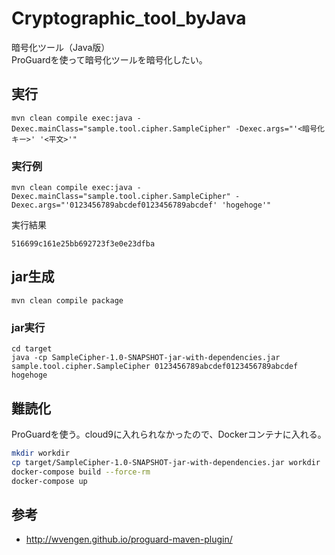 # Cryptographic_tool_byJava
暗号化ツール（Java版）  
ProGuardを使って暗号化ツールを暗号化したい。

## 実行

```
mvn clean compile exec:java -Dexec.mainClass="sample.tool.cipher.SampleCipher" -Dexec.args="'<暗号化キー>' '<平文>'"
```

### 実行例

```
mvn clean compile exec:java -Dexec.mainClass="sample.tool.cipher.SampleCipher" -Dexec.args="'0123456789abcdef0123456789abcdef' 'hogehoge'"
```

実行結果
```
516699c161e25bb692723f3e0e23dfba
```

## jar生成

```
mvn clean compile package
```

### jar実行

```
cd target
java -cp SampleCipher-1.0-SNAPSHOT-jar-with-dependencies.jar sample.tool.cipher.SampleCipher 0123456789abcdef0123456789abcdef hogehoge
```

## 難読化

ProGuardを使う。cloud9に入れられなかったので、Dockerコンテナに入れる。

```sh
mkdir workdir
cp target/SampleCipher-1.0-SNAPSHOT-jar-with-dependencies.jar workdir
docker-compose build --force-rm
docker-compose up
```

## 参考

- http://wvengen.github.io/proguard-maven-plugin/